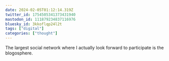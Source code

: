 ```yaml
---
date: 2024-02-05T01:12:14.319Z
twitter_id: 1754505341373431940
mastodon_id: 111879234837116976
bluesky_id: 3kkoflqp24l2t
tags: ["digital"]
categories: ["thought"]
---
```

The largest social network where I actually look forward to participate is the blogosphere.
